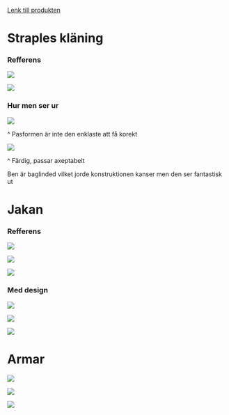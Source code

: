 [Lenk till produkten](https://www.etsy.com/se-en/listing/788475867/weiss-inspired-outfit-pdf-cosplay-sewing?ls=s&ga_order=most_relevant&ga_search_type=all&ga_view_type=gallery&ga_search_query=2b+cosplay+pattern&ref=sr_gallery-1-37&pro=1&sts=1&dd=1&content_source=fe7bece6b24a445534d5e88632e2b6465e5c6613%253A788475867&organic_search_click=1&logging_key=fe7bece6b24a445534d5e88632e2b6465e5c6613%3A788475867)

# Straples kläning

### Refferens

![](cosplay/assets/20250604_190829_Lager1Front.jpg)

![](cosplay/assets/20250604_190829_Lager1Back.jpg)

### Hur men ser ur

![](assets/20250825_093504_PXL_20250726_165628782.MP.jpg)

^ Pasformen är inte den enklaste att få korekt

![](assets/20250825_093504_PXL_20250802_112016985.jpg)

^ Färdig, passar axeptabelt

Ben är baglinded vilket jorde konstruktionen kanser men den ser fantastisk ut

# Jakan

### Refferens

![](cosplay/assets/20250604_190848_Lager2_5Front.jpg)

![](cosplay/assets/20250604_190848_Lager2Front.jpg)

![](cosplay/assets/20250604_190848_Lager2Back.jpg)

### Med design


![](assets/20250912_192529_JakaKl_nging.png)

![](assets/20250912_192529_PXL_20250912_171202564.jpg)

![](assets/20250912_192529_PXL_20250912_171156327.MP.jpg)



# Armar

![](cosplay/assets/20250604_190917_Lager3Front.jpg)

![](cosplay/assets/20250604_190924_Lager3ProfilFront.jpg)

![](cosplay/assets/20250604_190930_Lager3Back.jpg)
